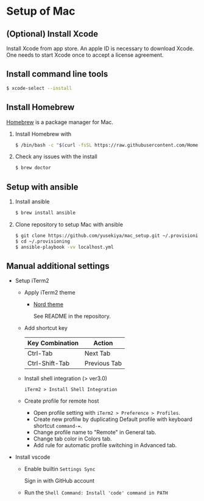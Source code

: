 # Setup of Mac

## (Optional) Install Xcode

Install Xcode from app store.
An apple ID is necessary to download Xcode.
One needs to start Xcode once to accept a license agreement.


## Install command line tools

``` bash
$ xcode-select --install
```


## Install Homebrew

[Homebrew][homebrew] is a package manager for Mac.

1. Install Homebrew with

   ``` bash
   $ /bin/bash -c "$(curl -fsSL https://raw.githubusercontent.com/Homebrew/install/master/install.sh)"
   ```

2. Check any issues with the install

   ``` bash
   $ brew doctor
   ```

## Setup with ansible

1. Install ansible

   ``` bash
   $ brew install ansible
   ```

2. Clone repository to setup Mac with ansible

   ``` bash
   $ git clone https://github.com/yusekiya/mac_setup.git ~/.provisioning
   $ cd ~/.provisioning
   $ ansible-playbook -vv localhost.yml
   ```


## Manual additional settings

- Setup iTerm2

    - Apply iTerm2 theme

        - [Nord theme][nord]

          See README in the repository.

    - Add shortcut key

      | Key Combination  | Action           |
      |------------------|------------------|
      | Ctrl-Tab         | Next Tab         |
      | Ctrl-Shift-Tab   | Previous Tab     |


    - Install shell integration (> ver3.0)

      `iTerm2 > Install Shell Integration`

    - Create profile for remote host

        - Open profile setting with `iTerm2 > Preference > Profiles`.
        - Create new profilw by duplicating Default profile with keyboard shortcut `command-=`.
        - Change profile name to "Remote" in General tab.
        - Change tab color in Colors tab.
        - Add rule for automatic profile switching in Advanced tab.


- Install vscode

    - Enable builtin `Settings Sync`

      Sign in with GitHub account

    - Run the `Shell Command: Install 'code' command in PATH`



[homebrew]: http://brew.sh/
[nord]: https://github.com/arcticicestudio/nord-iterm2
